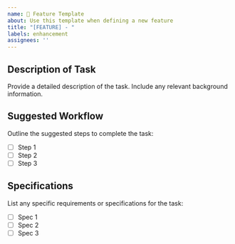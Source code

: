 ```yaml
---
name: 📃 Feature Template
about: Use this template when defining a new feature
title: "[FEATURE] - "
labels: enhancement
assignees: ''
---
```


## Description of Task
Provide a detailed description of the task. Include any relevant background information.

## Suggested Workflow
Outline the suggested steps to complete the task:

- [ ] Step 1
- [ ] Step 2
- [ ] Step 3

## Specifications
List any specific requirements or specifications for the task:

- [ ] Spec 1
- [ ] Spec 2
- [ ] Spec 3

